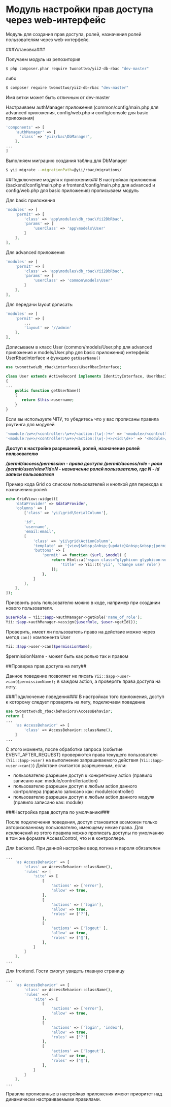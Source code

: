 Модуль настройки прав доступа через web-интерфейс
============

Модуль для создания прав доступа, ролей, назначения ролей пользователям через web-интерфейс.

###Установка###

Получаем модуль из репозитория
```bash
$ php composer.phar require twonottwo/yii2-db-rbac "dev-master"
```
либо
```bash
$ composer require twonottwo/yii2-db-rbac "dev-master"
```
Имя ветки может быть отличным от dev-master

Настраиваем authManager приложения (common/config/main.php для advanced приложения, config/web.php и config/console для basic приложения)
```php
'components' => [
    'authManager' => [
      'class' => 'yii\rbac\DbManager',
    ],
...
]
```

Выполняем миграцию создания таблиц для DbManager
```bash
$ yii migrate --migrationPath=@yii/rbac/migrations/
```

##Подключение модуля к приложению##
В настройках приложения (backend/config/main.php и frontend/config/main.php для advanced и config/web.php для basic приложения) прописываем модуль

Для basic приложения
```php
'modules' => [
    'permit' => [
        'class' => 'app\modules\db_rbac\Yii2DbRbac',
        'params' => [
            'userClass' => 'app\models\User'
        ]
    ],
],
```

Для advanced приложения
```php
'modules' => [
    'permit' => [
        'class' => 'app\modules\db_rbac\Yii2DbRbac',
        'params' => [
            'userClass' => 'common\models\User'
        ]
    ],
],
```

Для передачи layout дописать:
```php
'modules' => [
    'permit' => [
        ...
        'layout' => '//admin'
    ],
],
```

Дописываем в класс User (common/models/User.php для advanced приложения и models/User.php для basic приложения) интерфейс UserRbacInterface и функцию `getUserName()`
```php
use twonottwo\db_rbac\interfaces\UserRbacInterface;

class User extends ActiveRecord implements IdentityInterface, UserRbacInterface
{
...
    public function getUserName()
    {
       return $this->username;
    }
}
```



Если вы используете ЧПУ, то убедитесь что у вас прописаны правила роутинга для модулей
```php
'<module:\w+>/<controller:\w+>/<action:(\w|-)+>' => '<module>/<controller>/<action>',
'<module:\w+>/<controller:\w+>/<action:(\w|-)+>/<id:\d+>' => '<module>/<controller>/<action>',
```

**Доступ к настройке разрешений, ролей, назначение ролей пользователю**

***/permit/access/permission - права доступа***
***/permit/access/role - роли***
***/permit/user/view?id=N - назначение ролей пользователю, где N - id записи пользователя***


Пример кода Grid со списком пользователей и кнопкой для перехода к назначению ролей
```php
echo GridView::widget([
    'dataProvider' => $dataProvider,
    'columns' => [
        ['class' => 'yii\grid\SerialColumn'],

        'id',
        'username',
        'email:email',
        [
            'class' => 'yii\grid\ActionColumn',
            'template' => '{view}&nbsp;&nbsp;{update}&nbsp;&nbsp;{permit}&nbsp;&nbsp;{delete}',
            'buttons' => [
                'permit' => function ($url, $model) {
                    return Html::a('<span class="glyphicon glyphicon-wrench"></span>', Url::to(['/permit/user/view', 'id' => $model->id]), [
                        'title' => Yii::t('yii', 'Change user role')
                    ]);
                },
            ]
        ],
    ],
]);
```

Присвоить роль пользователю можно в коде, например при создании нового пользователя.
```php
$userRole = Yii::$app->authManager->getRole('name_of_role');
Yii::$app->authManager->assign($userRole, $user->getId());
```

Проверить, имеет ли пользователь право на действие можно через метод `can()` компонента User
```php
Yii::$app->user->can($permissionName);
```
$permissionName - может быть как ролью так и правом

##Проверка прав доступа на лету##

Данное поведение позволяет не писать `Yii::$app->user->can($permissionName);` в каждом action, а проверять права доступа на лету.

###Подключение поведения###
В настройках того приложения, доступ к которому следует проверять на лету, подключаем поведение
```php
use twonottwo\db_rbac\behaviors\AccessBehavior;
return [
...
    'as AccessBehavior' => [
        'class' => AccessBehavior::className(),
    ]
...
```

С этого момента, после обработки запроса (событие EVENT_AFTER_REQUEST) проверяются права текущего пользователя `(Yii::$app->user)` на выполнение запрашиваемого действия (`Yii::$app->user->can()`)
Действие считается разрешенным, если:
 - пользователю разрешен доступ к конкретному action (правило записано как: module/controller/action)
 - пользователю разрешен доступ к любым action данного контроллера (правило записано как: module/controller)
 - пользователю разрешен доступ к любым action данного модуля (правило записано как: module)

###Настройка прав доступа по умолчанию###

После подключения поведения, доступ становится возможен только авторизованному пользователю, имеющему некие права.
Для исключений из этого правила можно прописать доступы по умолчанию в том же формате AccessControl, что и в контроллере.

Для backend. При данной настройке ввод логина и пароля обязателен
```php
...
    'as AccessBehavior' => [
        'class' => AccessBehavior::className(),
        'rules' => [
            'site' => [
                [
                    'actions' => ['error'],
                    'allow' => true,
                ],
                [
                    'actions' => ['login'],
                    'allow' => true,
                    'roles' => ['?'],
                ],
                [
                    'actions' => ['logout' ],
                    'allow' => true,
                    'roles' => ['@'],
                ],
            ]
        ]
    ],
...
```

Для frontend. Гости смогут увидеть главную страницу
```php
...
    'as AccessBehavior' => [
        'class' => AccessBehavior::className(),
        'rules' =>[
            'site' => [
                [
                    'actions' => ['error'],
                    'allow' => true,
                ],
                [
                    'actions' => ['login', 'index'],
                    'allow' => true,
                    'roles' => ['?']
                ],
                [
                    'actions' => ['logout'],
                    'allow' => true,
                    'roles' => ['@'],
                ],
            ]
        ]
    ],
...
```

Правила прописанные в настройках приложения имеют приоритет над динамически настраиваемыми правилами.